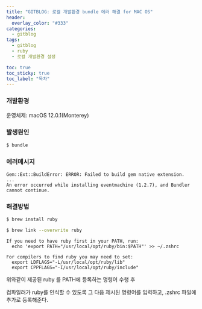 ```yaml
---
title: "GITBLOG: 로컬 개발환경 bundle 에러 해결 for MAC OS"
header:
  overlay_color: "#333"
categories:
  - gitblog
tags:
  - gitblog
  - ruby
  - 로컬 개발환경 설정

toc: true
toc_sticky: true
toc_label: "목차"
---
```


### 개발환경

운영체제: macOS 12.0.1(Monterey)

### 발생원인
```bash
$ bundle
```

### 에러메시지
```liquid
Gem::Ext::BuildError: ERROR: Failed to build gem native extension.
...
An error occurred while installing eventmachine (1.2.7), and Bundler cannot continue.
```

### 해결방법
```bash
$ brew install ruby

$ brew link --overwrite ruby
```
```
If you need to have ruby first in your PATH, run:
  echo 'export PATH="/usr/local/opt/ruby/bin:$PATH"' >> ~/.zshrc

For compilers to find ruby you may need to set:
  export LDFLAGS="-L/usr/local/opt/ruby/lib"
  export CPPFLAGS="-I/usr/local/opt/ruby/include"
```


위와같이 제공된 ruby 를 PATH에 등록하는 명령어 수행 후

컴파일러가 ruby를 인식할 수 있도록 그 다음 제시된 명령어를 입력하고, .zshrc 파일에 추가로 등록해준다.